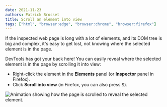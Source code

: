 ```yaml
---
date: 2021-11-23
authors: Patrick Brosset
title: Scroll an element into view
tags: ["html", "browser:edge", "browser:chrome", "browser:firefox"]
---
```

If the inspected web page is long with a lot of elements, and its DOM tree is big and complex, it's easy to get lost, not knowing where the selected element is in the page.

DevTools has got your back here! You can easily reveal where the selected element is in the page by scrolling it into view:

* Right-click the element in the **Elements** panel (or **Inspector** panel in Firefox).
* Click **Scroll into view** (in Firefox, you can also press <kbd>S</kbd>).

![Animation showing how the page is scrolled to reveal the selected element.](../../assets/img/scroll-into-view.gif)
